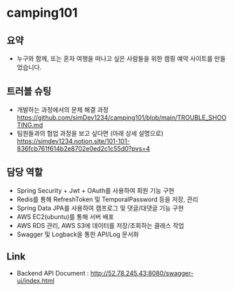 # camping101

## **요약**
- 누구와 함께, 또는 혼자 여행을 떠나고 싶은 사람들을 위한 캠핑 예약 사이트를 만들었습니다.

## **트러블 슈팅**
- 개발하는 과정에서의 문제 해결 과정 <br>
https://github.com/simDev1234/camping101/blob/main/TROUBLE_SHOOTING.md
- 팀원들과의 협업 과정을 보고 싶다면 (아래 상세 설명으로) <br>
https://simdev1234.notion.site/101-101-836fcb761f614b2e8702e0ed2c1c55d0?pvs=4

## **담당 역할**
- Spring Security + Jwt + OAuth를 사용하여 회원 기능 구현 
- Redis를 통해 RefreshToken 및 TemporalPassword 등을 저장, 관리
- Spring Data JPA를 사용하여 캠프로그 및 댓글/대댓글 기능 구현
- AWS EC2(ubuntu)를 통해 서버 배포
- AWS RDS 관리, AWS S3에 데이터를 저장/조회하는 클래스 작업
- Swagger 및 Logback을 통한 API/Log 문서화

## **Link**
- Backend API Document : http://52.78.245.43:8080/swagger-ui/index.html

